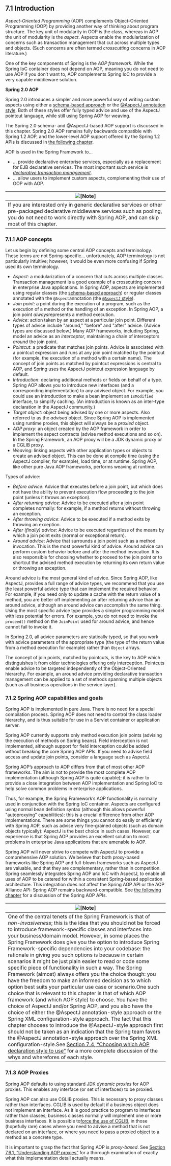 ## 7.1 Introduction

*Aspect-Oriented Programming* (AOP) complements Object-Oriented Programming (OOP) by providing another way of thinking about program structure. The key unit of modularity in OOP is the class, whereas in AOP the unit of modularity is the *aspect*. Aspects enable the modularization of concerns such as transaction management that cut across multiple types and objects. (Such concerns are often termed *crosscutting* concerns in AOP literature.)

One of the key components of Spring is the *AOP framework*. While the Spring IoC container does not depend on AOP, meaning you do not need to use AOP if you don’t want to, AOP complements Spring IoC to provide a very capable middleware solution.

**Spring 2.0 AOP**

Spring 2.0 introduces a simpler and more powerful way of writing custom aspects using either a [schema-based approach](http://docs.spring.io/spring/docs/5.0.0.M5/spring-framework-reference/htmlsingle/#aop-schema) or the [@AspectJ annotation style](http://docs.spring.io/spring/docs/5.0.0.M5/spring-framework-reference/htmlsingle/#aop-ataspectj). Both of these styles offer fully typed advice and use of the AspectJ pointcut language, while still using Spring AOP for weaving.

The Spring 2.0 schema- and @AspectJ-based AOP support is discussed in this chapter. Spring 2.0 AOP remains fully backwards compatible with Spring 1.2 AOP, and the lower-level AOP support offered by the Spring 1.2 APIs is discussed in [the following chapter](http://docs.spring.io/spring/docs/5.0.0.M5/spring-framework-reference/htmlsingle/#aop-api).

AOP is used in the Spring Framework to…

- … provide declarative enterprise services, especially as a replacement for EJB declarative services. The most important such service is [*declarative transaction management*](http://docs.spring.io/spring/docs/5.0.0.M5/spring-framework-reference/htmlsingle/#transaction-declarative).
- … allow users to implement custom aspects, complementing their use of OOP with AOP.

| ![[Note]](http://docs.spring.io/spring/docs/5.0.0.M5/spring-framework-reference/htmlsingle/images/note.png.pagespeed.ce.9zQ_1wVwzR.png) |
| ---------------------------------------- |
| If you are interested only in generic declarative services or other pre-packaged declarative middleware services such as pooling, you do not need to work directly with Spring AOP, and can skip most of this chapter. |

### 7.1.1 AOP concepts

Let us begin by defining some central AOP concepts and terminology. These terms are not Spring-specific… unfortunately, AOP terminology is not particularly intuitive; however, it would be even more confusing if Spring used its own terminology.

- *Aspect*: a modularization of a concern that cuts across multiple classes. Transaction management is a good example of a crosscutting concern in enterprise Java applications. In Spring AOP, aspects are implemented using regular classes (the [schema-based approach](http://docs.spring.io/spring/docs/5.0.0.M5/spring-framework-reference/htmlsingle/#aop-schema)) or regular classes annotated with the `@Aspect`annotation (the [`@AspectJ` style](http://docs.spring.io/spring/docs/5.0.0.M5/spring-framework-reference/htmlsingle/#aop-ataspectj)).
- *Join point*: a point during the execution of a program, such as the execution of a method or the handling of an exception. In Spring AOP, a join point *always*represents a method execution.
- *Advice*: action taken by an aspect at a particular join point. Different types of advice include "around," "before" and "after" advice. (Advice types are discussed below.) Many AOP frameworks, including Spring, model an advice as an *interceptor*, maintaining a chain of interceptors *around* the join point.
- *Pointcut*: a predicate that matches join points. Advice is associated with a pointcut expression and runs at any join point matched by the pointcut (for example, the execution of a method with a certain name). The concept of join points as matched by pointcut expressions is central to AOP, and Spring uses the AspectJ pointcut expression language by default.
- *Introduction*: declaring additional methods or fields on behalf of a type. Spring AOP allows you to introduce new interfaces (and a corresponding implementation) to any advised object. For example, you could use an introduction to make a bean implement an `IsModified` interface, to simplify caching. (An introduction is known as an inter-type declaration in the AspectJ community.)
- *Target object*: object being advised by one or more aspects. Also referred to as the *advised* object. Since Spring AOP is implemented using runtime proxies, this object will always be a *proxied* object.
- *AOP proxy*: an object created by the AOP framework in order to implement the aspect contracts (advise method executions and so on). In the Spring Framework, an AOP proxy will be a JDK dynamic proxy or a CGLIB proxy.
- *Weaving*: linking aspects with other application types or objects to create an advised object. This can be done at compile time (using the AspectJ compiler, for example), load time, or at runtime. Spring AOP, like other pure Java AOP frameworks, performs weaving at runtime.

Types of advice:

- *Before advice*: Advice that executes before a join point, but which does not have the ability to prevent execution flow proceeding to the join point (unless it throws an exception).
- *After returning advice*: Advice to be executed after a join point completes normally: for example, if a method returns without throwing an exception.
- *After throwing advice*: Advice to be executed if a method exits by throwing an exception.
- *After (finally) advice*: Advice to be executed regardless of the means by which a join point exits (normal or exceptional return).
- *Around advice*: Advice that surrounds a join point such as a method invocation. This is the most powerful kind of advice. Around advice can perform custom behavior before and after the method invocation. It is also responsible for choosing whether to proceed to the join point or to shortcut the advised method execution by returning its own return value or throwing an exception.

Around advice is the most general kind of advice. Since Spring AOP, like AspectJ, provides a full range of advice types, we recommend that you use the least powerful advice type that can implement the required behavior. For example, if you need only to update a cache with the return value of a method, you are better off implementing an after returning advice than an around advice, although an around advice can accomplish the same thing. Using the most specific advice type provides a simpler programming model with less potential for errors. For example, you do not need to invoke the `proceed()` method on the `JoinPoint` used for around advice, and hence cannot fail to invoke it.

In Spring 2.0, all advice parameters are statically typed, so that you work with advice parameters of the appropriate type (the type of the return value from a method execution for example) rather than `Object` arrays.

The concept of join points, matched by pointcuts, is the key to AOP which distinguishes it from older technologies offering only interception. Pointcuts enable advice to be targeted independently of the Object-Oriented hierarchy. For example, an around advice providing declarative transaction management can be applied to a set of methods spanning multiple objects (such as all business operations in the service layer).

### 7.1.2 Spring AOP capabilities and goals

Spring AOP is implemented in pure Java. There is no need for a special compilation process. Spring AOP does not need to control the class loader hierarchy, and is thus suitable for use in a Servlet container or application server.

Spring AOP currently supports only method execution join points (advising the execution of methods on Spring beans). Field interception is not implemented, although support for field interception could be added without breaking the core Spring AOP APIs. If you need to advise field access and update join points, consider a language such as AspectJ.

Spring AOP’s approach to AOP differs from that of most other AOP frameworks. The aim is not to provide the most complete AOP implementation (although Spring AOP is quite capable); it is rather to provide a close integration between AOP implementation and Spring IoC to help solve common problems in enterprise applications.

Thus, for example, the Spring Framework’s AOP functionality is normally used in conjunction with the Spring IoC container. Aspects are configured using normal bean definition syntax (although this allows powerful "autoproxying" capabilities): this is a crucial difference from other AOP implementations. There are some things you cannot do easily or efficiently with Spring AOP, such as advise very fine-grained objects (such as domain objects typically): AspectJ is the best choice in such cases. However, our experience is that Spring AOP provides an excellent solution to most problems in enterprise Java applications that are amenable to AOP.

Spring AOP will never strive to compete with AspectJ to provide a comprehensive AOP solution. We believe that both proxy-based frameworks like Spring AOP and full-blown frameworks such as AspectJ are valuable, and that they are complementary, rather than in competition. Spring seamlessly integrates Spring AOP and IoC with AspectJ, to enable all uses of AOP to be catered for within a consistent Spring-based application architecture. This integration does not affect the Spring AOP API or the AOP Alliance API: Spring AOP remains backward-compatible. See [the following chapter](http://docs.spring.io/spring/docs/5.0.0.M5/spring-framework-reference/htmlsingle/#aop-api) for a discussion of the Spring AOP APIs.

| ![[Note]](http://docs.spring.io/spring/docs/5.0.0.M5/spring-framework-reference/htmlsingle/images/note.png.pagespeed.ce.9zQ_1wVwzR.png) |
| ---------------------------------------- |
| One of the central tenets of the Spring Framework is that of *non-invasiveness*; this is the idea that you should not be forced to introduce framework-specific classes and interfaces into your business/domain model. However, in some places the Spring Framework does give you the option to introduce Spring Framework-specific dependencies into your codebase: the rationale in giving you such options is because in certain scenarios it might be just plain easier to read or code some specific piece of functionality in such a way. The Spring Framework (almost) always offers you the choice though: you have the freedom to make an informed decision as to which option best suits your particular use case or scenario.One such choice that is relevant to this chapter is that of which AOP framework (and which AOP style) to choose. You have the choice of AspectJ and/or Spring AOP, and you also have the choice of either the @AspectJ annotation-style approach or the Spring XML configuration-style approach. The fact that this chapter chooses to introduce the @AspectJ-style approach first should not be taken as an indication that the Spring team favors the @AspectJ annotation-style approach over the Spring XML configuration-style.See [Section 7.4, “Choosing which AOP declaration style to use”](http://docs.spring.io/spring/docs/5.0.0.M5/spring-framework-reference/htmlsingle/#aop-choosing) for a more complete discussion of the whys and wherefores of each style. |

### 7.1.3 AOP Proxies

Spring AOP defaults to using standard JDK *dynamic proxies* for AOP proxies. This enables any interface (or set of interfaces) to be proxied.

Spring AOP can also use CGLIB proxies. This is necessary to proxy classes rather than interfaces. CGLIB is used by default if a business object does not implement an interface. As it is good practice to program to interfaces rather than classes; business classes normally will implement one or more business interfaces. It is possible to[force the use of CGLIB](http://docs.spring.io/spring/docs/5.0.0.M5/spring-framework-reference/htmlsingle/#aop-proxying), in those (hopefully rare) cases where you need to advise a method that is not declared on an interface, or where you need to pass a proxied object to a method as a concrete type.

It is important to grasp the fact that Spring AOP is *proxy-based*. See [Section 7.6.1, “Understanding AOP proxies”](http://docs.spring.io/spring/docs/5.0.0.M5/spring-framework-reference/htmlsingle/#aop-understanding-aop-proxies) for a thorough examination of exactly what this implementation detail actually means.